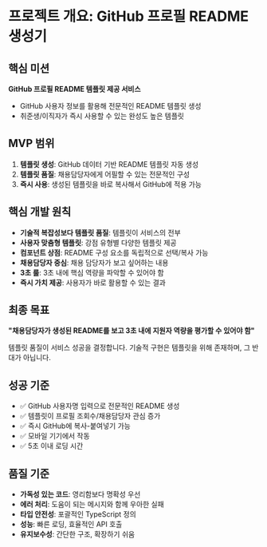 # 프로젝트 개요: GitHub 프로필 README 생성기

## 핵심 미션

**GitHub 프로필 README 템플릿 제공 서비스**

- GitHub 사용자 정보를 활용해 전문적인 README 템플릿 생성
- 취준생/이직자가 즉시 사용할 수 있는 완성도 높은 템플릿

## MVP 범위

1. **템플릿 생성**: GitHub 데이터 기반 README 템플릿 자동 생성
2. **템플릿 품질**: 채용담당자에게 어필할 수 있는 전문적인 구성
3. **즉시 사용**: 생성된 템플릿을 바로 복사해서 GitHub에 적용 가능

## 핵심 개발 원칙

- **기술적 복잡성보다 템플릿 품질**: 템플릿이 서비스의 전부
- **사용자 맞춤형 템플릿**: 강점 유형별 다양한 템플릿 제공
- **컴포넌트 상점**: README 구성 요소를 독립적으로 선택/복사 가능
- **채용담당자 중심**: 채용 담당자가 보고 싶어하는 내용
- **3초 룰**: 3초 내에 핵심 역량을 파악할 수 있어야 함
- **즉시 가치 제공**: 사용자가 바로 활용할 수 있는 결과

## 최종 목표

**"채용담당자가 생성된 README를 보고 3초 내에 지원자 역량을 평가할 수 있어야 함"**

템플릿 품질이 서비스 성공을 결정합니다. 기술적 구현은 템플릿을 위해 존재하며, 그 반대가 아닙니다.

## 성공 기준

- ✅ GitHub 사용자명 입력으로 전문적인 README 생성
- ✅ 템플릿이 프로필 조회수/채용담당자 관심 증가
- ✅ 즉시 GitHub에 복사-붙여넣기 가능
- ✅ 모바일 기기에서 작동
- ✅ 5초 이내 로딩 시간

## 품질 기준

- **가독성 있는 코드**: 영리함보다 명확성 우선
- **에러 처리**: 도움이 되는 메시지와 함께 우아한 실패
- **타입 안전성**: 포괄적인 TypeScript 정의
- **성능**: 빠른 로딩, 효율적인 API 호출
- **유지보수성**: 간단한 구조, 확장하기 쉬움